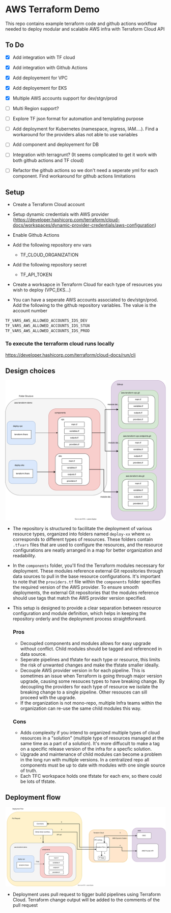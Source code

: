 # AWS Terraform Demo 

This repo contains example terraform code and github actions workflow needed to deploy modular and scalable AWS infra with Terraform Cloud API

## To Do
- [x] Add integration with TF cloud
- [x] Add integration with Github Actions
- [x] Add deployement for VPC
- [x] Add deployement for EKS
- [x] Multiple AWS accounts support for dev/stgn/prod
- [ ] Multi Region support?
- [ ] Explore TF json format for automation and templating purpose
- [ ] Add deployment for Kubernetes (namespace, ingress, IAM....). Find a workaround for the providers alias not able to use variables
- [ ] Add component and deployement for DB
- [ ] Integration with terragrunt? (It seems complicated to get it work with both github actions and TF cloud)
- [ ] Refactor the github actions so we don't need a seperate yml for each component. Find workaround for github actions limitations


## Setup
* Create a Terraform Cloud account
* Setup dynamic credentials with AWS provider (https://developer.hashicorp.com/terraform/cloud-docs/workspaces/dynamic-provider-credentials/aws-configuration)
* Enable Github Actions
* Add the following repository env vars
    * TF_CLOUD_ORGANIZATION
* Add the following repository secret
    * TF_API_TOKEN
* Create a worksapce in Terraform Cloud for each type of resources you wish to deploy (VPC,EKS...)


* You can have a seperate AWS accounts associated to dev/stgn/prod. Add the following to the github repository variables. The value is the account number

```
TF_VARS_AWS_ALLOWED_ACCOUNTS_IDS_DEV
TF_VARS_AWS_ALLOWED_ACCOUNTS_IDS_STGN
TF_VARS_AWS_ALLOWED_ACCOUNTS_IDS_PROD
```

### To execute the terraform cloud runs locally 
https://developer.hashicorp.com/terraform/cloud-docs/run/cli

## Design choices

![Alt text here](diagrams/folder_structure.svg)


* The repository is structured to facilitate the deployment of various resource types, organized into folders named `deploy-xx` where `xx` corresponds to different types of resources. These folders contain `.tfvars` files that are used to configure the resources, and the resource configurations are neatly arranged in a map for better organization and readability.

* In the `components` folder, you'll find the Terraform modules necessary for deployment. These modules reference external Git repositories through data sources to pull in the base resource configurations. It's important to note that the `providers.tf` file within the `components` folder specifies the required version of the AWS provider. To ensure smooth deployments, the external Git repositories that the modules reference should use tags that match the AWS provider version specified.

* This setup is designed to provide a clear separation between resource configuration and module definition, which helps in keeping the repository orderly and the deployment process straightforward.

    ### Pros
     * Decoupled components and modules allows for easy upgrade without conflict. Child modules should be tagged and referenced in data source.
     * Seperate pipelines and tfstate for each type or resource, this limits the risk of unwanted changes and make the tfstate smaller ideally.
     * Decouple AWS provider version in for each pipeline. This is sometimes an issue when Terraform is going through major version upgrade, causing some resouces types to have breaking change. By decoupling the providers for each type of resource we isolate the breaking change to a single pipeline. Other resouces can sill proceed with the upgrade.
     * If the organization is not mono-repo, multiple Infra teams within the organization can re-use the same child modules this way.

    ### Cons
    * Adds complexity if you intend to organized multiple types of cloud resources in a "solution" (multiple type of resources managed at the same time as a part of a solution). It's more diffucult to make a tag on a specific release version of the infra for a specfic solution.
    * Upgrade and maintenance of child modules can become a problem in the long run with multiple versions. In a centralized repo all components must be up to date with modules with one single source of truth.
    * Each TFC workspace holds one tfstate for each env, so there could be lots of tfstate.




## Deployment flow
![Alt text here](diagrams/deployment_flow.svg)

* Deployment uses pull request to tigger build pipelines using Terraform Cloud. Terraform change output will be added to the comments of the pull request